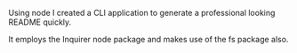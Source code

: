 Using node I created a CLI application to generate a professional looking README quickly.  

It employs the Inquirer node package and makes use of the fs package also.
